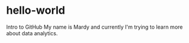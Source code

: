 # hello-world
Intro to GitHub
My name is Mardy and currently I'm trying to learn more about data analytics.
